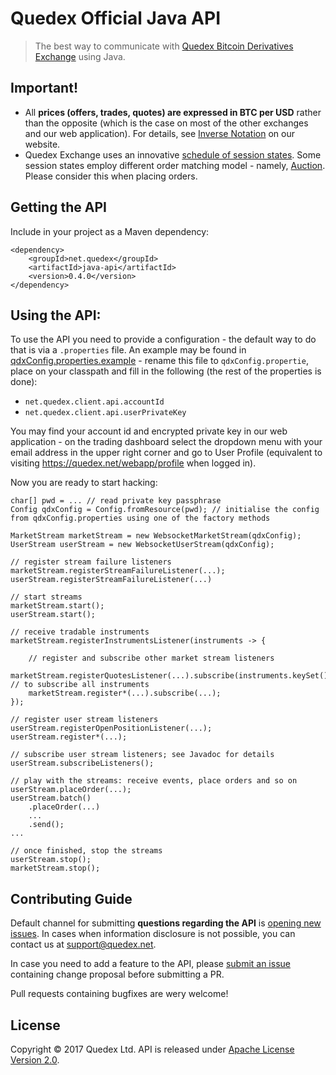 # Quedex Official Java API

> The best way to communicate with [Quedex Bitcoin Derivatives Exchange](https://quedex.net)
using Java.

## Important!

* All **prices (offers, trades, quotes) are expressed in BTC per USD** rather than the opposite
  (which is the case on most of the other exchanges and our web application). For details,
  see [Inverse Notation][inverse-notation-docs] on our website.
* Quedex Exchange uses an innovative [schedule of session states][faq-session-schedule]. Some
  session states employ different order matching model - namely, [Auction][faq-what-is-auction].
  Please consider this when placing orders.

## Getting the API

Include in your project as a Maven dependency:

```
<dependency>
    <groupId>net.quedex</groupId>
    <artifactId>java-api</artifactId>
    <version>0.4.0</version>
</dependency>

```

## Using the API:

To use the API you need to provide a configuration - the default way to do that is via a `.properties` file. An example
may be found in [qdxConfig.properties.example][example-config] - rename this file to `qdxConfig.propertie`, place on 
your classpath and fill in the following (the rest of the properties is done):
* `net.quedex.client.api.accountId`
* `net.quedex.client.api.userPrivateKey`

You may find your account id and encrypted private key in our web application - on the trading dashboard select the 
dropdown menu with your email address in the upper right corner and go to User Profile (equivalent to visiting 
https://quedex.net/webapp/profile when logged in).

Now you are ready to start hacking:

```
char[] pwd = ... // read private key passphrase 
Config qdxConfig = Config.fromResource(pwd); // initialise the config from qdxConfig.properties using one of the factory methods

MarketStream marketStream = new WebsocketMarketStream(qdxConfig);
UserStream userStream = new WebsocketUserStream(qdxConfig);

// register stream failure listeners
marketStream.registerStreamFailureListener(...);
userStream.registerStreamFailureListener(...)

// start streams
marketStream.start();
userStream.start();

// receive tradable instruments
marketStream.registerInstrumentsListener(instruments -> {
    
    // register and subscribe other market stream listeners
    marketStream.registerQuotesListener(...).subscribe(instruments.keySet()); // to subscribe all instruments
    marketStream.register*(...).subscribe(...);
});

// register user stream listeners
userStream.registerOpenPositionListener(...);
userStream.register*(...);

// subscribe user stream listeners; see Javadoc for details
userStream.subscribeListeners();

// play with the streams: receive events, place orders and so on
userStream.placeOrder(...);
userStream.batch()
    .placeOrder(...)
    ...
    .send();
...

// once finished, stop the streams
userStream.stop();
marketStream.stop();
```

## Contributing Guide

Default channel for submitting **questions regarding the API** is [opening new issues][new-issue].
In cases when information disclosure is&nbsp;not possible, you can contact us at support@quedex.net.

In case you need to add a feature to the API, please [submit an issue][new-issue]
containing change proposal before submitting a PR.

Pull requests containing bugfixes are wery welcome!

## License

Copyright &copy; 2017 Quedex Ltd. API is released under [Apache License Version 2.0](LICENSE).

[inverse-notation-docs]: https://quedex.net/doc/inverse_notation
[faq-session-schedule]: https://quedex.net/faq#session_schedule
[faq-what-is-auction]: https://quedex.net/faq#what_is_auction
[example-config]: src/main/resources/qdxConfig.properties.example
[new-issue]: https://github.com/quedexnet/python-api/issues/new
